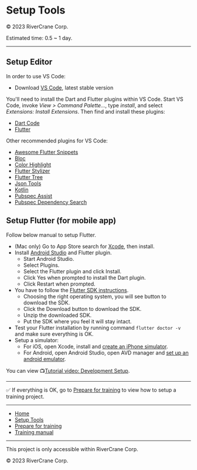<!--
Created: Thu May 28 2020 12:00:55 GMT+0900 (日本標準時)
Modified: Thu JAN 10 2023 16:49:21 GMT+0900 (日本標準時)
-->

# Setup Tools

&copy; 2023 RiverCrane Corp.

Estimated time: 0.5 ~ 1 day.

---

## Setup Editor

In order to use VS Code:

* Download [VS Code](https://code.visualstudio.com/Download), latest stable version

You'll need to install the Dart and Flutter plugins within VS Code.
Start VS Code, invoke *View > Command Palette…*, type *install*, and select *Extensions: Install Extensions*. Then find and install these plugins:

* [Dart Code](https://marketplace.visualstudio.com/items?itemName=dart-code.dart-code)
* [Flutter](https://marketplace.visualstudio.com/items?itemName=dart-code.flutter)

Other recommended plugins for VS Code:

* [Awesome Flutter Snippets](https://marketplace.visualstudio.com/items?itemName=nash.awesome-flutter-snippets)
* [Bloc](https://marketplace.visualstudio.com/items?itemName=felixangelov.bloc)
* [Color Highlight](https://marketplace.visualstudio.com/items?itemName=naumovs.color-highlight)
* [Flutter Stylizer](https://marketplace.visualstudio.com/items?itemName=gmlewis-vscode.flutter-stylizer)
* [Flutter Tree](https://marketplace.visualstudio.com/items?itemName=marcelovelasquez.flutter-tree)
* [Json Tools](https://marketplace.visualstudio.com/items?itemName=eriklynd.json-tools)
* [Kotlin](https://marketplace.visualstudio.com/items?itemName=fwcd.kotlin)
* [Pubspec Assist](https://marketplace.visualstudio.com/items?itemName=jeroen-meijer.pubspec-assist)
* [Pubspec Dependency Search](https://marketplace.visualstudio.com/items?itemName=everettjf.pubspec-dependency-search)

## Setup Flutter (for mobile app)

Follow below manual to setup Flutter.

* (Mac only) Go to App Store search for [Xcode](https://developer.apple.com/download/more/), then install.
* Install [Android Studio](https://developer.android.com/studio/install) and Flutter plugin.
  * Start Android Studio.
  * Select Plugins.
  * Select the Flutter plugin and click Install.
  * Click Yes when prompted to install the Dart plugin.
  * Click Restart when prompted.
* You have to follow the [Flutter SDK instructions](https://flutter.io/docs/get-started/install).
  * Choosing the right operating system, you will see button to download the SDK.
  * Click the Download button to download the SDK.
  * Unzip the downloaded SDK.
  * Put the SDK where you feel it will stay intact.
* Test your Flutter installation by running command `flutter doctor -v` and make sure everything is OK.
* Setup a simulator:
  * For iOS, open Xcode, install and [create an iPhone simulator](https://developer.apple.com/library/archive/documentation/IDEs/Conceptual/iOS_Simulator_Guide/GettingStartedwithiOSSimulator/GettingStartedwithiOSSimulator.html#//apple_ref/doc/uid/TP40012848-CH5-SW4).
  * For Android, open Android Studio, open AVD manager and [set up an android emulator](https://developer.android.com/studio/run/managing-avds).

You can view 📺[Tutorial video: Development Setup](https://www.youtube.com/watch?v=G5vxhjzYO-Q&feature=emb_err_woyt).


---

✅ If everything is OK, go to [Prepare for training](./prepare.md#) to view how to setup a training project.

---

* [Home](../readme.md#)
* [Setup Tools](./setup.md#)
* [Prepare for training](./prepare.md#)
* [Training manual](./test-manual.md#)

---

This project is only accessible within RiverCrane Corp.


&copy; 2023 RiverCrane Corp.
